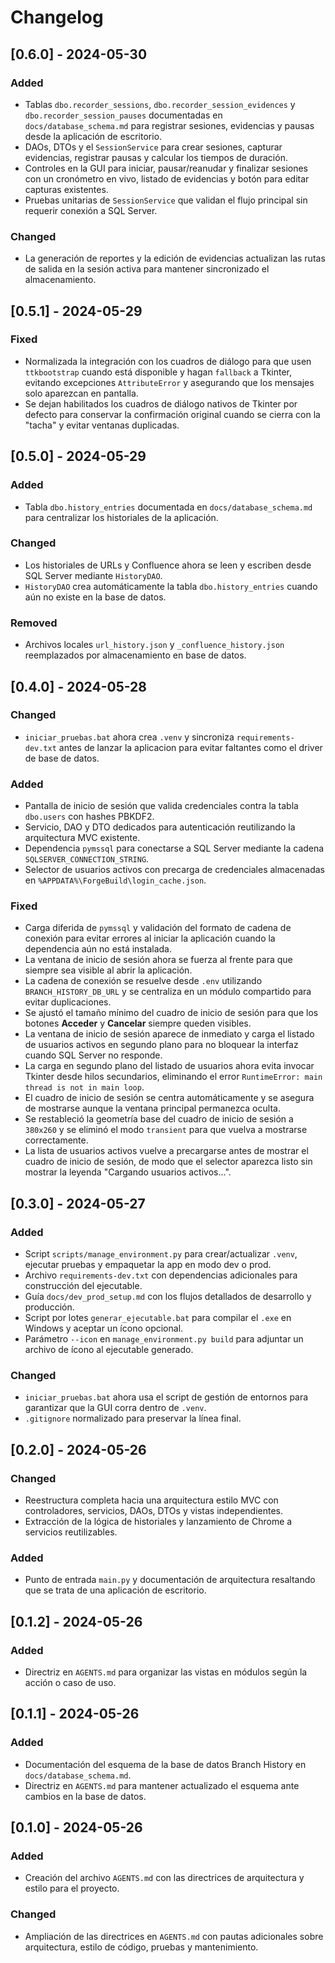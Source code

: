 # Changelog

## [0.6.0] - 2024-05-30
### Added
- Tablas `dbo.recorder_sessions`, `dbo.recorder_session_evidences` y `dbo.recorder_session_pauses` documentadas en `docs/database_schema.md` para registrar sesiones, evidencias y pausas desde la aplicación de escritorio.
- DAOs, DTOs y el `SessionService` para crear sesiones, capturar evidencias, registrar pausas y calcular los tiempos de duración.
- Controles en la GUI para iniciar, pausar/reanudar y finalizar sesiones con un cronómetro en vivo, listado de evidencias y botón para editar capturas existentes.
- Pruebas unitarias de `SessionService` que validan el flujo principal sin requerir conexión a SQL Server.

### Changed
- La generación de reportes y la edición de evidencias actualizan las rutas de salida en la sesión activa para mantener sincronizado el almacenamiento.

## [0.5.1] - 2024-05-29
### Fixed
- Normalizada la integración con los cuadros de diálogo para que usen `ttkbootstrap` cuando está disponible y hagan `fallback` a Tkinter, evitando excepciones `AttributeError` y asegurando que los mensajes solo aparezcan en pantalla.
- Se dejan habilitados los cuadros de diálogo nativos de Tkinter por defecto para conservar la confirmación original cuando se cierra con la "tacha" y evitar ventanas duplicadas.

## [0.5.0] - 2024-05-29
### Added
- Tabla `dbo.history_entries` documentada en `docs/database_schema.md` para centralizar los historiales de la aplicación.

### Changed
- Los historiales de URLs y Confluence ahora se leen y escriben desde SQL Server mediante `HistoryDAO`.
- `HistoryDAO` crea automáticamente la tabla `dbo.history_entries` cuando aún no existe en la base de datos.

### Removed
- Archivos locales `url_history.json` y `_confluence_history.json` reemplazados por almacenamiento en base de datos.

## [0.4.0] - 2024-05-28
### Changed
- `iniciar_pruebas.bat` ahora crea `.venv` y sincroniza `requirements-dev.txt` antes de lanzar la aplicacion para evitar faltantes como el driver de base de datos.

### Added
- Pantalla de inicio de sesión que valida credenciales contra la tabla `dbo.users` con hashes PBKDF2.
- Servicio, DAO y DTO dedicados para autenticación reutilizando la arquitectura MVC existente.
- Dependencia `pymssql` para conectarse a SQL Server mediante la cadena `SQLSERVER_CONNECTION_STRING`.
- Selector de usuarios activos con precarga de credenciales almacenadas en `%APPDATA%\ForgeBuild\login_cache.json`.

### Fixed
- Carga diferida de `pymssql` y validación del formato de cadena de conexión para evitar errores al iniciar la aplicación cuando la dependencia aún no está instalada.
- La ventana de inicio de sesión ahora se fuerza al frente para que siempre sea visible al abrir la aplicación.
- La cadena de conexión se resuelve desde `.env` utilizando `BRANCH_HISTORY_DB_URL` y se centraliza en un módulo compartido para evitar duplicaciones.
- Se ajustó el tamaño mínimo del cuadro de inicio de sesión para que los botones **Acceder** y **Cancelar** siempre queden visibles.
- La ventana de inicio de sesión aparece de inmediato y carga el listado de usuarios activos en segundo plano para no bloquear la interfaz cuando SQL Server no responde.
- La carga en segundo plano del listado de usuarios ahora evita invocar Tkinter desde hilos secundarios, eliminando el error `RuntimeError: main thread is not in main loop`.
- El cuadro de inicio de sesión se centra automáticamente y se asegura de mostrarse aunque la ventana principal permanezca oculta.
- Se restableció la geometría base del cuadro de inicio de sesión a `380x260` y se eliminó el modo `transient` para que vuelva a mostrarse correctamente.
- La lista de usuarios activos vuelve a precargarse antes de mostrar el cuadro de inicio de sesión, de modo que el selector aparezca listo sin mostrar la leyenda "Cargando usuarios activos...".

## [0.3.0] - 2024-05-27
### Added
- Script `scripts/manage_environment.py` para crear/actualizar `.venv`, ejecutar pruebas y empaquetar la app en modo dev o prod.
- Archivo `requirements-dev.txt` con dependencias adicionales para construcción del ejecutable.
- Guía `docs/dev_prod_setup.md` con los flujos detallados de desarrollo y producción.
- Script por lotes `generar_ejecutable.bat` para compilar el `.exe` en Windows y aceptar un ícono opcional.
- Parámetro `--icon` en `manage_environment.py build` para adjuntar un archivo de ícono al ejecutable generado.

### Changed
- `iniciar_pruebas.bat` ahora usa el script de gestión de entornos para garantizar que la GUI corra dentro de `.venv`.
- `.gitignore` normalizado para preservar la línea final.

## [0.2.0] - 2024-05-26
### Changed
- Reestructura completa hacia una arquitectura estilo MVC con controladores, servicios, DAOs, DTOs y vistas independientes.
- Extracción de la lógica de historiales y lanzamiento de Chrome a servicios reutilizables.

### Added
- Punto de entrada `main.py` y documentación de arquitectura resaltando que se trata de una aplicación de escritorio.

## [0.1.2] - 2024-05-26
### Added
- Directriz en `AGENTS.md` para organizar las vistas en módulos según la acción o caso de uso.

## [0.1.1] - 2024-05-26
### Added
- Documentación del esquema de la base de datos Branch History en `docs/database_schema.md`.
- Directriz en `AGENTS.md` para mantener actualizado el esquema ante cambios en la base de datos.

## [0.1.0] - 2024-05-26
### Added
- Creación del archivo `AGENTS.md` con las directrices de arquitectura y estilo para el proyecto.
### Changed
- Ampliación de las directrices en `AGENTS.md` con pautas adicionales sobre arquitectura, estilo de código, pruebas y mantenimiento.
